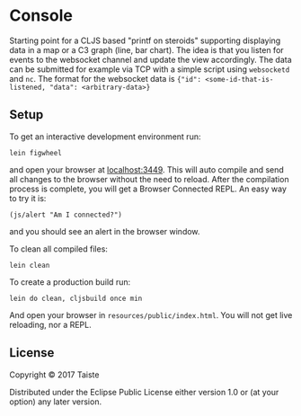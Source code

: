# Console

Starting point for a CLJS based "printf on steroids" supporting displaying data in a map or a C3 graph (line, bar
chart). The idea is that you listen for events to the websocket channel and update the view accordingly. The data
can be submitted for example via TCP with a simple script using `websocketd` and `nc`. The format for the websocket data is `{"id": <some-id-that-is-listened, "data": <arbitrary-data>}`

## Setup

To get an interactive development environment run:

    lein figwheel

and open your browser at [localhost:3449](http://localhost:3449/).
This will auto compile and send all changes to the browser without the
need to reload. After the compilation process is complete, you will
get a Browser Connected REPL. An easy way to try it is:

    (js/alert "Am I connected?")

and you should see an alert in the browser window.

To clean all compiled files:

    lein clean

To create a production build run:

    lein do clean, cljsbuild once min

And open your browser in `resources/public/index.html`. You will not
get live reloading, nor a REPL.

## License

Copyright © 2017 Taiste

Distributed under the Eclipse Public License either version 1.0 or (at your option) any later version.
